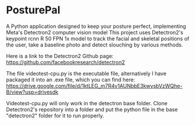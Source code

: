 # PosturePal
A Python application designed to keep your posture perfect, implementing Meta's Detectron2 computer vision model
This project uses Detectron2's keypoint rcnn R 50 FPN 1x model to track the facial and skeletal positions of the user,
take a baseline photo and detect slouching by various methods.

Here is a link to the Detectron2 Github page: https://github.com/facebookresearch/detectron2

The file videotest-cpu.py is the executable file, alternatively I have packaged it into an .exe file, which you can find here: 
https://drive.google.com/file/d/1ktLEG_m7R4v1AUNbbE3kwysbVzWQhe-B/view?usp=drivesdk

Videotest-cpu.py will only work in the detectron base folder.
Clone Detectron2's repository into a folder and put the python file in the base "detectron2" folder for it to run properly.
